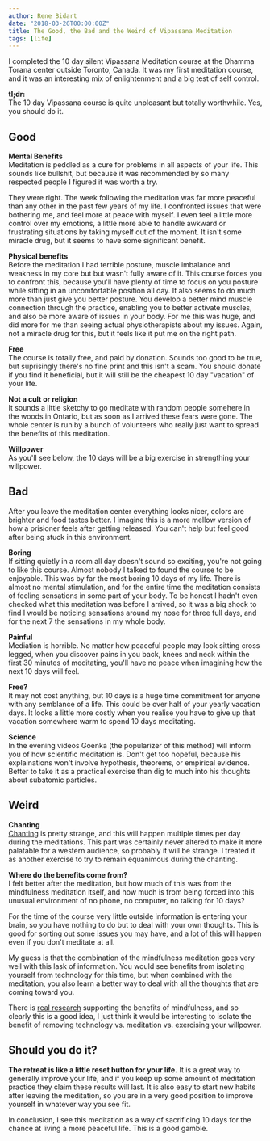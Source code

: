 ```yaml
---
author: Rene Bidart
date: "2018-03-26T00:00:00Z"
title: The Good, the Bad and the Weird of Vipassana Meditation
tags: [life]
---
```

I completed the 10 day silent Vipassana Meditation course at the Dhamma Torana center outside Toronto, Canada. It was my first meditation course, and it was an interesting mix of enlightenment and a big test of self control.

**tl;dr:**  
The 10 day Vipassana course is quite unpleasant but totally worthwhile. Yes, you should do it.

## Good
**Mental Benefits**  
Meditation is peddled as a cure for problems in all aspects of your life. This sounds like bullshit, but because it was recommended by so many respected people I figured it was worth a try.

They were right. The week following the meditation was far more peaceful than any other in the past few years of my life. I confronted issues that were bothering me, and feel more at peace with myself. I even feel a little more control over my emotions, a little more able to handle awkward or frustrating situations by taking myself out of the moment. It isn't some miracle drug, but it seems to have some significant benefit. 

**Physical benefits**  
Before the meditation I had terrible posture, muscle imbalance and weakness in my core but but wasn't fully aware of it. This course forces you to confront this, because you'll have plenty of time to focus on you posture while sitting in an uncomfortable position all day. It also seems to do much more than just give you better posture. You develop a better mind muscle connection through the practice, enabling you to better activate muscles, and also be more aware of issues in your body. For me this was huge, and did more for me than seeing actual physiotherapists about my issues. Again, not a miracle drug for this, but it feels like it put me on the right path.

**Free**  
The course is totally free, and paid by donation. Sounds too good to be true, but suprisingly there's no fine print and this isn't a scam. You should donate if you find it beneficial, but it will still be the cheapest 10 day "vacation" of your life.

**Not a cult or religion**  
It sounds a little sketchy to go meditate with random people somehere in the woods in Ontario, but as soon as I arrived these fears were gone. The whole center is run by a bunch of volunteers who really just want to spread the benefits of this meditation.

**Willpower**  
As you'll see below, the 10 days will be a big exercise in strengthing your willpower.


## Bad
After you leave the meditation center everything looks nicer, colors are brighter and food tastes better. I imagine this is a more mellow version of how a prisioner feels after getting released. You can't help but feel good after being stuck in this environment.

**Boring**  
If sitting quietly in a room all day doesn't sound so exciting, you're not going to like this course. Almost nobody I talked to found the course to be enjoyable. This was by far the most boring 10 days of my life. There is almost no mental stimulation, and for the entire time the meditation consists of feeling sensations in some part of your body. To be honest I hadn't even checked what this meditation was before I arrived, so it was a big shock to find I would be noticing sensations around my nose for three full days, and for the next 7 the sensations in my whole body.

**Painful**  
Mediation is horrible. No matter how peaceful people may look sitting cross legged, when you discover pains in you back, knees and neck within the first 30 minutes of meditating, you'll have no peace when imagining how the next 10 days will feel.

**Free?**  
It may not cost anything, but 10 days is a huge time commitment for anyone with any semblance of a life. This could be over half of your yearly vacation days. It looks a little more costly when you realise you have to give up that vacation somewhere warm to spend 10 days meditating.

**Science**   
In the evening videos Goenka (the popularizer of this method) will inform you of how scientific meditation is. Don't get too hopeful, because his explainations won't involve hypothesis, theorems, or empirical evidence. Better to take it as a practical exercise than dig to much into his thoughts about subatomic particles.

## Weird
**Chanting**  
[Chanting](https://www.youtube.com/watch?v=wZQBWUkMm1I) is pretty strange, and this will happen multiple times per day during the meditations. This part was certainly never altered to make it more palatable for a western audience, so probably it will be strange. I treated it as another exercise to try to remain equanimous during the chanting.


**Where do the benefits come from?**   
I felt better after the meditation, but how much of this was from the mindfulness meditation itself, and how much is from being forced into this unusual environment of no phone, no computer, no talking for 10 days?

For the time of the course very little outside information is entering your brain, so you have nothing to do but to deal with your own thoughts. This is good for sorting out some issues you may have, and a lot of this will happen even if you don't meditate at all. 

My guess is that the combination of the mindfulness meditation goes very well with this lask of information. You would see benefits from isolating yourself from technology for this time, but when combined with the meditation, you also learn a better way to deal with all the thoughts that are coming toward you.

There is [real research](https://www.ncbi.nlm.nih.gov/pmc/articles/PMC3679190/) supporting the benefits of mindfulness, and so clearly this is a good idea, I just think it would be interesting to isolate the benefit of removing technology vs. meditation vs. exercising your willpower.

## Should you do it?
**The retreat is like a little reset button for your life.** It is a great way to generally improve your life, and if you keep up some amount of meditation practice they claim these results will last. It is also easy to start new habits after leaving the meditation, so you are in a very good position to improve yourself in whatever way you see fit.

In conclusion, I see this meditation as a way of sacrificing 10 days for the chance at living a more peaceful life. This is a good gamble.

